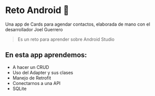 # Reto Android 💚
Una app de Cards para agendar contactos, elaborada de mano con el desarrollador Joel Guerrero
> Es un reto para aprender sobre Android Studio


## En esta app aprendemos:
* A hacer un CRUD
* Uso del Adapter y sus clases
* Manejo de Retrofit
* Conectarnos a una API
* SQLite

